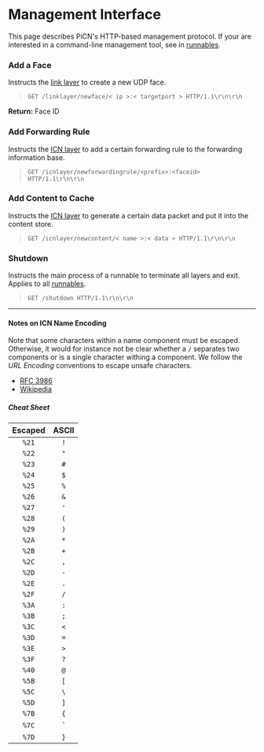 # Management Interface

This page describes PiCN's HTTP-based management protocol. If your are interested in a command-line management tool, see in [runnables](runnables.md).



### Add a Face

Instructs the [link layer](architecture.md) to create a new UDP face. 

> `GET /linklayer/newface/< ip >:< targetport > HTTP/1.1\r\n\r\n`

**Return:** Face ID



### Add Forwarding Rule

Instructs the [ICN layer](architecture.md) to add a certain forwarding rule to the forwarding information base.

> `GET /icnlayer/newforwardingrule/<prefix>:<faceid> HTTP/1.1\r\n\r\n`



### Add Content to Cache

Instructs the [ICN layer](architecture.md) to generate a certain data packet and put it into the content store.

> `GET /icnlayer/newcontent/< name >:< data > HTTP/1.1\r\n\r\n`



### Shutdown

Instructs the main process of a runnable to terminate all layers and exit. Applies to all [runnables](runnables.md).

> `GET /shutdown HTTP/1.1\r\n\r\n`


--- 

#### Notes on ICN Name Encoding

Note that some characters within a name component must be escaped. Otherwise, it would for instance not be clear whether a `/` separates two components or is a single character withing a component.
We follow the *URL Encoding* conventions to escape unsafe characters.

* [RFC 3986](https://tools.ietf.org/html/rfc3986)
* [Wikipedia](https://en.wikipedia.org/wiki/Percent-encoding)

##### Cheat Sheet

|Escaped|ASCII|
|:---:|:-:|
|`%21`|`!`|
|`%22`|`"`|
|`%23`|`#`|
|`%24`|`$`|
|`%25`|`%`|
|`%26`|`&`|
|`%27`|`'`|
|`%28`|`(`|
|`%29`|`)`|
|`%2A`|`*`|
|`%2B`|`+`|
|`%2C`|`,`|
|`%2D`|`-`|
|`%2E`|`.`|
|`%2F`|`/`|
|`%3A`|`:`|
|`%3B`|`;`|
|`%3C`|`<`|
|`%3D`|`=`|
|`%3E`|`>`|
|`%3F`|`?`|
|`%40`|`@`|
|`%5B`|`[`|
|`%5C`|`\`|
|`%5D`|`]`|
|`%7B`|`{`|
|`%7C`|`|`|
|`%7D`|`}`|

